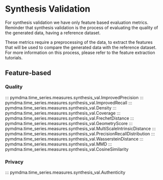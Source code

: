# Synthesis Validation

For synthesis validation we have only feature based evaluation metrics. Reminder that synthesis validation is the process of evaluating the quality of the generated data, having a reference dataset.

These metrics require a preprocessing of the data, to extract the features that will be used to compare the generated data with the reference dataset. For more information on this process, please refer to the feature extraction tutorials.

## Feature-based
### Quality
::: pymdma.time_series.measures.synthesis_val.ImprovedPrecision
::: pymdma.time_series.measures.synthesis_val.ImprovedRecall
::: pymdma.time_series.measures.synthesis_val.Density
::: pymdma.time_series.measures.synthesis_val.Coverage
::: pymdma.time_series.measures.synthesis_val.FrechetDistance
::: pymdma.time_series.measures.synthesis_val.GeometryScore
::: pymdma.time_series.measures.synthesis_val.MultiScaleIntrinsicDistance
::: pymdma.time_series.measures.synthesis_val.PrecisionRecallDistribution
::: pymdma.time_series.measures.synthesis_val.WassersteinDistance
::: pymdma.time_series.measures.synthesis_val.MMD
::: pymdma.time_series.measures.synthesis_val.CosineSimilarity

### Privacy
::: pymdma.time_series.measures.synthesis_val.Authenticity
